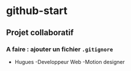 # github-start

## Projet collaboratif

### A faire : ajouter un fichier `.gitignore`

- Hugues
-Developpeur Web
-Motion designer
